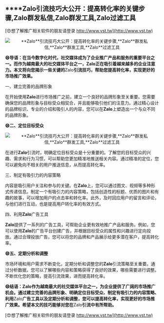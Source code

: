 ## ****Zalo**引流技巧大公开：提高转化率的关键步骤,**Zalo**群发私信,**Zalo**群发工具,**Zalo**过滤工具**

[😍想了解推广相关软件的朋友请登录 http://www.vst.tw](http://www.vst.tw)

 <center><img src="https://vst.tw/MP4/tuiguang/png/4.png" alt="**Zalo**引流技巧大公开：提高转化率的关键步骤,**Zalo**群发私信,**Zalo**群发工具,**Zalo**过滤工具"></center>

**😄导语：在当今数字化时代，社交媒体成为了企业推广产品和服务的重要平台之一。而作为越南最大的社交媒体平台之一，**Zalo**正在吸引着越来越多的企业注意力。本文将向您揭示一些关键的**Zalo**引流技巧，帮助您提高转化率，实现更好的市场推广效果。**

一、建立完善的品牌形象

在开始使用**Zalo**进行市场推广之前，建立一个良好的品牌形象至关重要。您需要确保您的品牌形象与目标受众相契合，并且能够吸引他们的注意力。通过精心设计的品牌标识、专业的介绍和吸引人的内容，您可以在**Zalo**上塑造出一个与众不同的品牌形象。

**😄二、定位目标受众**

 <center><img src="https://vst.tw/MP4/tuiguang/png/8.png" alt="**Zalo**引流技巧大公开：提高转化率的关键步骤,**Zalo**群发私信,**Zalo**群发工具,**Zalo**过滤工具"></center>

在进行**Zalo**引流时，明确定位目标受众是十分重要的。了解您的目标受众的兴趣、需求和行为习惯，可以帮助您更加精准地推送相关内容。通过精准的定位，您可以避免向不相关的用户推送信息，从而提高转化率。

三、制定有吸引力的内容策略

内容是吸引用户关注和参与的关键。在**Zalo**上，您可以通过图文、视频等多种形式传递信息。制定一个有吸引力的内容策略，包括创造性的标题、优质的图片和有趣的故事，可以增加用户的点击率和转化率。此外，及时回应用户的留言和评论，与他们进行互动，也是提高用户转化率的有效方式。

四、利用**Zalo**广告工具

**Zalo**提供了一系列的广告工具，可帮助企业更有效地推广产品和服务。例如，您可以使用**Zalo**的广告平台创建广告，并根据目标受众的属性和兴趣进行定向投放。通过合理投放广告，您可以将您的品牌和产品展示给更多潜在客户，提高转化率。

**😄五、定期分析和调整**

市场环境和用户需求不断变化，定期分析和调整您的**Zalo**引流策略至关重要。通过分析数据，您可以了解哪些内容和策略获得了良好的效果，哪些需要进行调整。不断优化您的策略，提高引流效果，进而提高转化率。

**😄结语：**Zalo**作为越南最大的社交媒体平台之一，为企业提供了广阔的市场推广机会。通过建立完善的品牌形象、明确定位目标受众、制定有吸引力的内容策略、利用**Zalo**广告工具以及定期分析和调整，您可以提高转化率，实现更好的市场推广效果。希望本文的技巧能够对您在**Zalo**引流中有所帮助。**

[😍想了解推广相关软件的朋友请登录 http://www.vst.tw](http://www.vst.tw)



